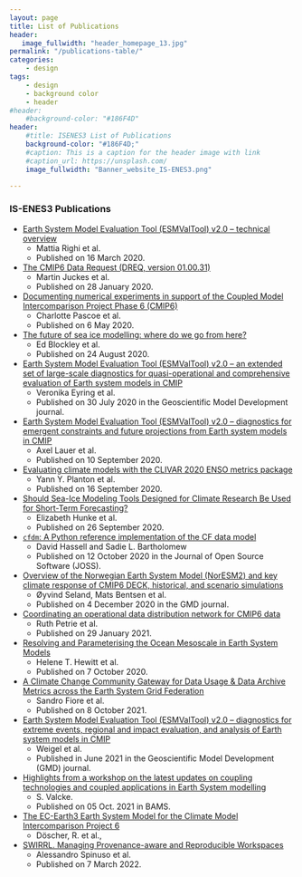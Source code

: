 ```yaml
---
layout: page
title: List of Publications
header:
   image_fullwidth: "header_homepage_13.jpg"
permalink: "/publications-table/"
categories:
    - design
tags:
    - design
    - background color
    - header
#header:
    #background-color: "#186F4D"
header:
    #title: ISENES3 List of Publications
    background-color: "#186F4D;"
    #caption: This is a caption for the header image with link
    #caption_url: https://unsplash.com/
    image_fullwidth: "Banner_website_IS-ENES3.png"

---
```


###  IS-ENES3 Publications

- [Earth System Model Evaluation Tool (ESMValTool) v2.0 – technical overview](https://gmd.copernicus.org/articles/13/1179/2020/)
  - Mattia Righi et al.
  - Published on 16 March 2020. 
- [The CMIP6 Data Request (DREQ, version 01.00.31)](https://gmd.copernicus.org/articles/13/201/2020/)
  - Martin Juckes et al.
  - Published on 28 January 2020. 
- [Documenting numerical experiments in support of the Coupled Model Intercomparison Project Phase 6 (CMIP6)](https://gmd.copernicus.org/articles/13/2149/2020/)
  - Charlotte Pascoe et al.
  - Published on 6 May 2020. 
- [The future of sea ice modelling: where do we go from here?](https://journals.ametsoc.org/view/journals/bams/101/8/bamsD200073.xml)
  - Ed Blockley et al.
  - Published on 24 August 2020. 
- [Earth System Model Evaluation Tool (ESMValTool) v2.0 – an extended set of large-scale diagnostics for quasi-operational and comprehensive evaluation of Earth system models in CMIP](https://gmd.copernicus.org/articles/13/3383/2020/)
  - Veronika Eyring et al.
  - Published on 30 July 2020 in the Geoscientific Model Development journal. 
- [Earth System Model Evaluation Tool (ESMValTool) v2.0 – diagnostics for emergent constraints and future projections from Earth system models in CMIP](https://gmd.copernicus.org/articles/13/4205/2020/)
  - Axel Lauer et al.
  - Published on 10 September 2020. 
- [Evaluating climate models with the CLIVAR 2020 ENSO metrics package](https://journals.ametsoc.org/view/journals/bams/102/2/BAMS-D-19-0337.1.xml?tab_body=pdf)
  - Yann Y. Planton et al.
  - Published on 16 September 2020. 
- [Should Sea-Ice Modeling Tools Designed for Climate Research Be Used for Short-Term Forecasting?](https://link.springer.com/article/10.1007/s40641-020-00162-y)
  - Elizabeth Hunke et al.
  - Published on 26 September 2020. 
- [`cfdm`: A Python reference implementation of the CF data model](https://joss.theoj.org/papers/10.21105/joss.02717)
  - David Hassell and Sadie L. Bartholomew
  - Published on 12 October 2020 in the Journal of Open Source Software (JOSS). 
- [Overview of the Norwegian Earth System Model (NorESM2) and key climate response of CMIP6 DECK, historical, and scenario simulations](https://gmd.copernicus.org/articles/13/6165/2020/)
  - Øyvind Seland, Mats Bentsen et al.
  - Published on 4 December 2020 in the GMD journal. 
- [Coordinating an operational data distribution network for CMIP6 data](https://gmd.copernicus.org/articles/14/629/2021/)
  - Ruth Petrie et al.
  - Published on 29 January 2021. 
- [Resolving and Parameterising the Ocean Mesoscale in Earth System Models](https://link.springer.com/article/10.1007/s40641-020-00164-w#Ack1)
  - Helene T. Hewitt et al.
  - Published on 7 October 2020. 
- [A Climate Change Community Gateway for Data Usage & Data Archive Metrics across the Earth System Grid Federation](http://ceur-ws.org/Vol-2975/paper5.pdf)
  - Sandro Fiore et al.
  - Published on 8 October 2021. 
- [Earth System Model Evaluation Tool (ESMValTool) v2.0 – diagnostics for extreme events, regional and impact evaluation, and analysis of Earth system models in CMIP](https://gmd.copernicus.org/articles/14/3159/2021/#top)
  - Weigel et al.
  - Published in June 2021 in the Geoscientific Model Development (GMD) journal. 
- [Highlights from a workshop on the latest updates on coupling technologies and coupled applications in Earth System modelling](https://journals.ametsoc.org/view/journals/bams/103/3/BAMS-D-21-0045.1.xml)
  - S. Valcke.
  - Published on 05 Oct. 2021 in BAMS. 
- [The EC-Earth3 Earth System Model for the Climate Model Intercomparison Project 6](https://gmd.copernicus.org/preprints/gmd-2020-446/)
  - Döscher, R. et al., 
- [SWIRRL. Managing Provenance-aware and Reproducible Workspaces](https://direct.mit.edu/dint/article/doi/10.1162/dint_a_00129/109846/SWIRRL-Managing-Provenance-aware-and-Reproducible)
  - Alessandro Spinuso et al.
  - Published on 7 March 2022. 
